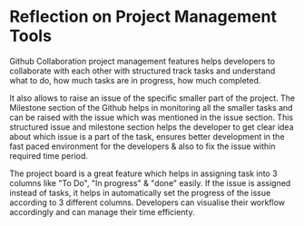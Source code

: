 <h1> Reflection on Project Management Tools </h1>
<p>Github Collaboration project management features helps developers to collaborate with each other with structured track tasks and understand what to do, how much tasks are in progress, how much completed.
</p>
<p>It also allows to raise an issue of the specific smaller part of the project. The Milestone section of the Github helps in monitoring all the smaller tasks and can be raised with the issue which was mentioned 
  in the issue section. This structured issue and milestone section helps the developer to get clear idea about which issue is a part of the task, ensures better development in the fast paced environment
  for the developers & also to fix the issue within required time period.</p>
<p>The project board is a great feature which helps in assigning task into 3 columns like "To Do", "In progress" & "done" easily. If the issue is assigned instead of tasks, it helps in automatically set the 
  progress of the issue according to 3 different columns. Developers can visualise their workflow accordingly and can manage their time efficienty.</p>
